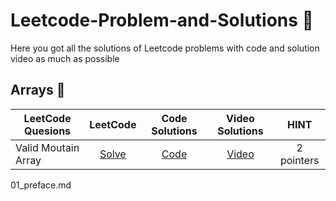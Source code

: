# Leetcode-Problem-and-Solutions 🚀
Here you got all the solutions of Leetcode problems with code and solution video as much as possible

## Arrays 🚀
| LeetCode Quesions  | LeetCode | Code Solutions | Video Solutions | HINT
| ------------- | :-------------: | :-------------: | :---------: |:---------: |
Valid Moutain Array | [Solve](https://leetcode.com/problems/valid-mountain-array/) | [Code](https://github.com/RecursiveSharma/Leetcode-Problem-and-Solutions/blob/main/ValidMoutainArray.md) | [Video](https://youtu.be/tVDTjm_fYbQ) | 2 pointers

01_preface.md
